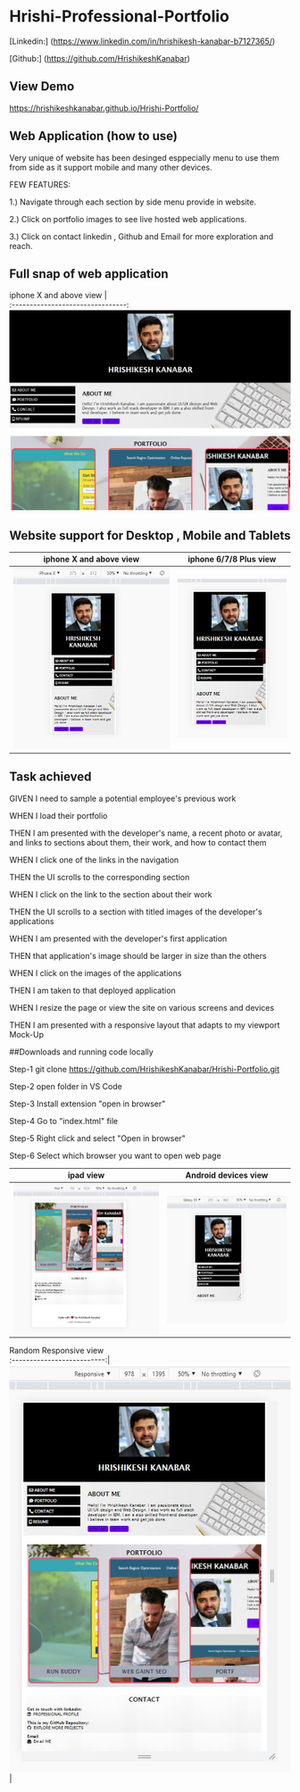 # Hrishi-Professional-Portfolio

[Linkedin:] (https://www.linkedin.com/in/hrishikesh-kanabar-b7127365/)

[Github:] (https://github.com/HrishikeshKanabar)

## View Demo

https://hrishikeshkanabar.github.io/Hrishi-Portfolio/

## Web Application (how to use)

Very unique of website has been desinged esppecially menu to use them from side as it support mobile and many other devices.

FEW FEATURES:

1.) Navigate through each section by side menu provide in website.

2.) Click on portfolio images to see live hosted web applications.

3.) Click on contact linkedin , Github and Email for more exploration and reach.

## Full snap of web application

iphone X and above view         |  
:--------------------------------:
![iphone X view](https://github.com/HrishikeshKanabar/Hrishi-Portfolio/blob/main/assets/images/full-snap.JPG)


## Website support for Desktop , Mobile and Tablets

iphone X and above view         |  iphone 6/7/8 Plus view
:--------------------------------:|:-------------------------:
![iphone X view](https://github.com/HrishikeshKanabar/Hrishi-Portfolio/blob/main/assets/images/IPHONE%20-%20X%20and%20above.JPG)         |  ![iphone 6/7/8 Plus view](https://github.com/HrishikeshKanabar/Hrishi-Portfolio/blob/main/assets/images/IPhone-6-7-8-Plus.JPG)



## Task achieved

GIVEN I need to sample a potential employee's previous work

WHEN I load their portfolio

THEN I am presented with the developer's name, a recent photo or avatar, and links to sections about them, their work, and how to contact them

WHEN I click one of the links in the navigation

THEN the UI scrolls to the corresponding section

WHEN I click on the link to the section about their work

THEN the UI scrolls to a section with titled images of the developer's applications

WHEN I am presented with the developer's first application

THEN that application's image should be larger in size than the others

WHEN I click on the images of the applications

THEN I am taken to that deployed application

WHEN I resize the page or view the site on various screens and devices

THEN I am presented with a responsive layout that adapts to my viewport
Mock-Up

##Downloads and running code locally

Step-1 git clone  https://github.com/HrishikeshKanabar/Hrishi-Portfolio.git

Step-2 open folder in VS Code 

Step-3 Install extension "open in browser"

Step-4 Go to "index.html" file

Step-5 Right click and select "Open in browser"

Step-6 Select which browser you want to open web page



ipad  view       | Android devices view
:--------------------------------:|:-------------------------:
![ipad view](https://github.com/HrishikeshKanabar/Hrishi-Portfolio/blob/main/assets/images/IPAD_SCREEN.JPG)         |  ![Android devices view](https://github.com/HrishikeshKanabar/Hrishi-Portfolio/blob/main/assets/images/Android%20devices(Galaxy%20S5_PIXEL).JPG)

Random Responsive view    
:--------------------------:|
![ipad view](https://github.com/HrishikeshKanabar/Hrishi-Portfolio/blob/main/assets/images/Random-Responsive-Screen.JPG)|